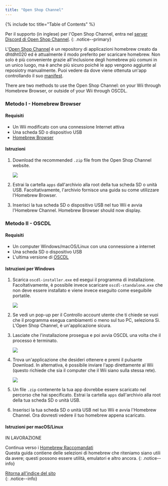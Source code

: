 ```yaml
---
title: "Open Shop Channel"
---
```


{% include toc title="Table of Contents" %}

Per il supporto (in inglese) per l'Open Shop Channel, entra nel [server Discord di Open Shop Channel](https://discord.gg/osc).
{: .notice--primary}

L'[Open Shop Channel](https://oscwii.org/) è un repository di applicazioni homebrew creato da dhtdht020 ed è attualmente il modo preferito per scaricare homebrew. Non solo è più conveniente grazie all'inclusione degli homebrew più comuni in un unico luogo, ma è anche più sicuro poiché le app vengono aggiunte al reposiotry manualmente. Puoi vedere da dove viene ottenuta un'app controllando il suo [manifest](https://github.com/OpenShopChannel/Apps/tree/master/contents).

There are two methods to use the Open Shop Channel: on your Wii through Homebrew Browser, or outside of your Wii through OSCDL.

### Metodo I - Homebrew Browser

#### Requisiti

+ Un Wii modificato con una connessione Internet attiva
+ Una scheda SD o dispositivo USB
+ [Homebrew Browser](https://oscwii.org/library/app/homebrew_browser)

#### Istruzioni

1. Download the recommended `.zip` file from the Open Shop Channel website.

    ![](/images/osc/zip-download-HBB.png)

1. Estrai la cartella `apps` dall'archivio alla root della tua scheda SD o unità USB. Facoltativamente, l'archivio fornisce una guida su come utilizzare l'Homebrew Browser.
1. Inserisci la tua scheda SD o dispositivo USB nel tuo Wii e avvia l'Homebrew Channel. Homebrew Browser should now display.

### Metodo II - OSCDL

#### Requisiti

+ Un computer Windows/macOS/Linux con una connessione a internet
+ Una scheda SD o dispositivo USB
+ L'ultima versione di [OSCDL](https://github.com/dhtdht020/osc-dl/releases/latest)

#### Istruzioni per Windows

1. Scarica `oscdl-installer.exe` ed esegui il programma di installazione. Facoltativamente, è possibile invece scaricare `oscdl-standalone.exe` che non deve essere installato e viene invece eseguito come eseguibile portatile.

    ![](/images/osc/exe-download-OSCDL.png)

1. Se vedi un pop-up per il Controllo account utente che ti chiede se vuoi che il programma esegua cambiamenti o meno sul tuo PC, seleziona Sì. L'Open Shop Channel, è un'applicazione sicura.
1. Lasciate che l'installazione prosegua e poi avvia OSCDL una volta che il processo è terminato.

    ![](/images/osc/install-finished-OSCDL.png)

1. Trova un'applicazione che desideri ottenere e premi il pulsante Download. In alternativa, è possibile inviare l'app direttamente al Wii (questo richiede che sia il computer che il Wii siano sulla stessa rete).

    ![](/images/osc/app-download-OSCDL.png)

1. Un file `.zip` contenente la tua app dovrebbe essere scaricato nel percorso che hai specificato. Estrai la cartella `apps` dall'archivio alla root della tua scheda SD o unità USB.
1. Inserisci la tua scheda SD o unità USB nel tuo Wii e avvia l'Homebrew Channel. Ora dovresti vedere il tuo homebrew appena scaricato.

#### Istruzioni per macOS/Linux

IN LAVORAZIONE

Continua verso i [Homebrew Raccomandati](recommended-homebrew)<br> Questa guida contiene delle selezioni di homebrew che riteniamo siano utili da avere; questi possono essere utilità, emulatori e altro ancora.
{: .notice--info}

[Ritorna all'indice del sito](site-navigation)<br>
{: .notice--info}
